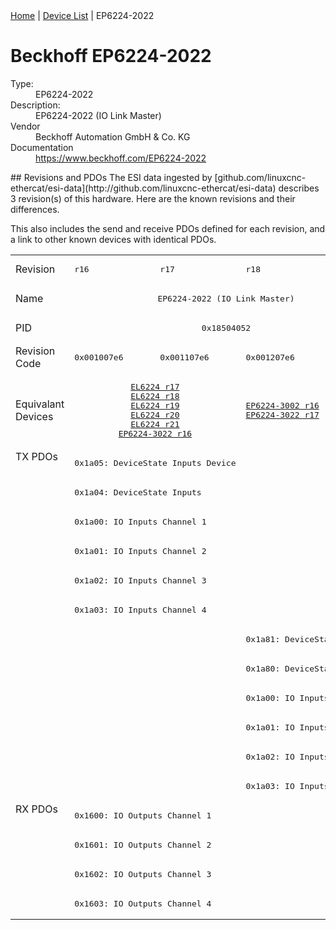 <div class="nav"><a href="/esi-data">Home</a> | <a href="/esi-data/devices">Device List</a> | EP6224-2022</div>

#  Beckhoff EP6224-2022

<dl>
  <dt>Type:</dt><dd>EP6224-2022</dd>
  <dt>Description:</dt><dd>EP6224-2022 (IO Link Master)</dd>
  <dt>Vendor</dt><dd>Beckhoff Automation GmbH & Co. KG</dd>
  <dt>Documentation</dt><dd><a href="https://www.beckhoff.com/EP6224-2022">https://www.beckhoff.com/EP6224-2022</a></dd>
</dl>
## Revisions and PDOs
The ESI data ingested by [github.com/linuxcnc-ethercat/esi-data](http://github.com/linuxcnc-ethercat/esi-data) describes 3 revision(s) of this hardware.  Here are the known revisions and their differences.

This also includes the send and receive PDOs defined for each revision, and a link to other known devices with identical PDOs.

<table>
<tr >
<td class="first">Revision</td>
<td ><pre>r16</pre></td>
<td ><pre>r17</pre></td>
<td ><pre>r18</pre></td>
</tr>
<tr >
<td class="first">Name</td>
<td  colspan=3 align="center"><pre>EP6224-2022 (IO Link Master)</pre></td>
</tr>
<tr >
<td class="first">PID</td>
<td  colspan=3 align="center"><pre>0x18504052</pre></td>
</tr>
<tr >
<td class="first">Revision Code</td>
<td ><pre>0x001007e6</pre></td>
<td ><pre>0x001107e6</pre></td>
<td ><pre>0x001207e6</pre></td>
</tr>
<tr >
<td class="first">Equivalant Devices</td>
<td  colspan=2 align="center"><pre><a href="EL6224">EL6224 r17</a><br/><a href="EL6224">EL6224 r18</a><br/><a href="EL6224">EL6224 r19</a><br/><a href="EL6224">EL6224 r20</a><br/><a href="EL6224">EL6224 r21</a><br/><a href="EP6224-3022">EP6224-3022 r16</a></pre></td>
<td ><pre><a href="EP6224-3002">EP6224-3002 r16</a><br/><a href="EP6224-3022">EP6224-3022 r17</a></pre></td>
</tr>
<tr class="txpdo pdosection">
<td class="first" rowspan=12 valign=top>TX PDOs</td>
<td colspan=2 align="left"><pre>0x1a05: DeviceState Inputs Device</pre></td>
<td colspan=2 align="left"></td>
</tr>
<tr class="txpdo pdosection">
<td  colspan=2 align="left"><pre>0x1a04: DeviceState Inputs</pre></td>
<td ></td>
</tr>
<tr class="txpdo pdosection">
<td  colspan=2 align="left"><pre>0x1a00: IO Inputs Channel 1</pre></td>
<td ></td>
</tr>
<tr class="txpdo pdosection">
<td  colspan=2 align="left"><pre>0x1a01: IO Inputs Channel 2</pre></td>
<td ></td>
</tr>
<tr class="txpdo pdosection">
<td  colspan=2 align="left"><pre>0x1a02: IO Inputs Channel 3</pre></td>
<td ></td>
</tr>
<tr class="txpdo pdosection">
<td  colspan=2 align="left"><pre>0x1a03: IO Inputs Channel 4</pre></td>
<td ></td>
</tr>
<tr class="txpdo pdosection">
<td  colspan=2 align="left"></td>
<td ><pre>0x1a81: DeviceState Inputs</pre></td>
</tr>
<tr class="txpdo pdosection">
<td  colspan=2 align="left"></td>
<td ><pre>0x1a80: DeviceState Inputs</pre></td>
</tr>
<tr class="txpdo pdosection">
<td  colspan=2 align="left"></td>
<td ><pre>0x1a00: IO Inputs Channel 1</pre></td>
</tr>
<tr class="txpdo pdosection">
<td  colspan=2 align="left"></td>
<td ><pre>0x1a01: IO Inputs Channel 2</pre></td>
</tr>
<tr class="txpdo pdosection">
<td  colspan=2 align="left"></td>
<td ><pre>0x1a02: IO Inputs Channel 3</pre></td>
</tr>
<tr class="txpdo pdosection">
<td  colspan=2 align="left"></td>
<td ><pre>0x1a03: IO Inputs Channel 4</pre></td>
</tr>
<tr class="rxpdo pdosection">
<td class="first" rowspan=4 valign=top>RX PDOs</td>
<td colspan=3 align="left"><pre>0x1600: IO Outputs Channel 1</pre></td>
<td></td>
</tr>
<tr class="rxpdo pdosection">
<td  colspan=3 align="left"><pre>0x1601: IO Outputs Channel 2</pre></td>
</tr>
<tr class="rxpdo pdosection">
<td  colspan=3 align="left"><pre>0x1602: IO Outputs Channel 3</pre></td>
</tr>
<tr class="rxpdo pdosection">
<td  colspan=3 align="left"><pre>0x1603: IO Outputs Channel 4</pre></td>
</tr>
</table>
